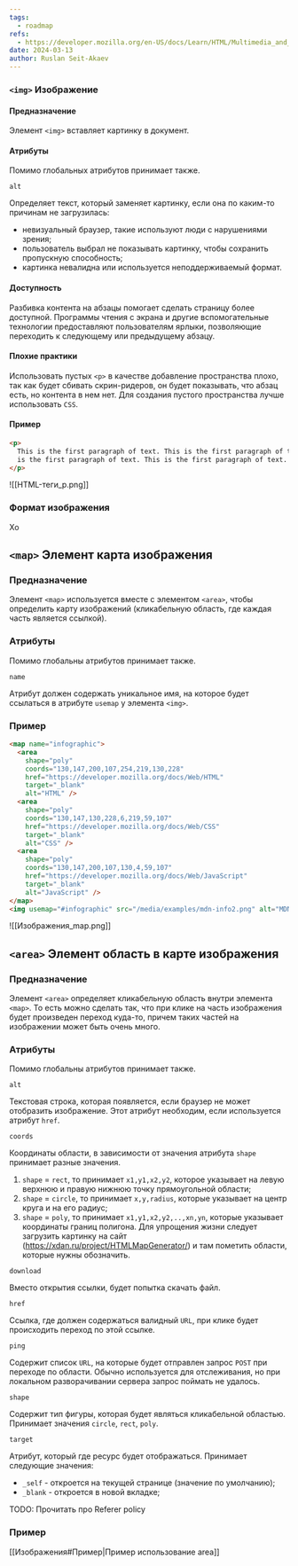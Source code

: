 ```yaml
---
tags:
  - roadmap
refs:
  - https://developer.mozilla.org/en-US/docs/Learn/HTML/Multimedia_and_embedding/Images_in_HTML
date: 2024-03-13
author: Ruslan Seit-Akaev
---
```

### `<img>` Изображение

#### Предназначение

Элемент `<img>` вставляет картинку в документ.
#### Атрибуты

Помимо глобальных атрибутов принимает также.

`alt`

  Определяет текст, который заменяет картинку, если она по каким-то причинам не загрузилась:
  - невизуальный браузер, такие используют люди с нарушениями зрения;
  - пользователь выбрал не показывать картинку, чтобы сохранить пропускную способность;
  - картинка невалидна или используется неподдерживаемый формат.
#### Доступность

Разбивка контента на абзацы помогает сделать страницу более доступной. Программы чтения с экрана и другие вспомогательные технологии предоставляют пользователям ярлыки, позволяющие переходить к следующему или предыдущему абзацу. 
#### Плохие практики

Использовать пустых `<p>` в качестве добавление пространства плохо, так как будет сбивать скрин-ридеров, он будет показывать, что абзац есть, но контента в нем нет. Для создания пустого пространства лучше использовать `CSS`.
#### Пример

```html
<p>
  This is the first paragraph of text. This is the first paragraph of text. This
  is the first paragraph of text. This is the first paragraph of text.
</p>
```

![[HTML-теги_p.png]]


### Формат изображения

Хо

## `<map>` Элемент карта изображения

### Предназначение

Элемент `<map>` используется вместе с элементом `<area>`, чтобы определить карту изображений (кликабельную область, где каждая часть является ссылкой).
### Атрибуты

Помимо глобальны атрибутов принимает также.

`name`

  Атрибут должен содержать уникальное имя, на которое будет ссылаться в атрибуте `usemap` у элемента `<img>`.
### Пример

```html
<map name="infographic">
  <area
    shape="poly"
    coords="130,147,200,107,254,219,130,228"
    href="https://developer.mozilla.org/docs/Web/HTML"
    target="_blank"
    alt="HTML" />
  <area
    shape="poly"
    coords="130,147,130,228,6,219,59,107"
    href="https://developer.mozilla.org/docs/Web/CSS"
    target="_blank"
    alt="CSS" />
  <area
    shape="poly"
    coords="130,147,200,107,130,4,59,107"
    href="https://developer.mozilla.org/docs/Web/JavaScript"
    target="_blank"
    alt="JavaScript" />
</map>
<img usemap="#infographic" src="/media/examples/mdn-info2.png" alt="MDN infographic" />
```

![[Изображения_map.png]]

## `<area>` Элемент область в карте изображения

### Предназначение

Элемент `<area>` определяет кликабельную область внутри элемента `<map>`. То есть можно сделать так, что при клике на часть изображения будет произведен переход куда-то, причем таких частей на изображении может быть очень много.
### Атрибуты

Помимо глобальны атрибутов принимает также.

`alt`

  Текстовая строка, которая появляется, если браузер не может отобразить изображение. Этот атрибут необходим, если используется атрибут `href`.

`coords`

  Координаты области, в зависимости от значения атрибута `shape` принимает разные значения.
  1. `shape` = `rect`, то принимает `x1,y1,x2,y2`, которое указывает на левую верхнюю и правую нижнюю точку прямоугольной области;
  2. `shape` = `circle`, то принимает `x,y,radius`, которые указывает на центр круга и на его радиус;
  3. `shape` = `poly`, то принимает `x1,y1,x2,y2,..,xn,yn`, которые указывает координаты границ полигона. Для упрощения жизни следует загрузить картинку на сайт (https://xdan.ru/project/HTMLMapGenerator/) и там пометить области, которые нужны обозначить.

`download`

  Вместо открытия ссылки, будет попытка скачать файл.

`href`

  Ссылка, где должен содержаться валидный `URL`, при клике будет происходить переход по этой ссылке.

`ping`

  Содержит список `URL`, на которые будет отправлен запрос `POST` при переходе по области. Обычно используется для отслеживания, но при локальном разворачивании сервера запрос поймать не удалось.

`shape`

  Содержит тип фигуры, которая будет являться кликабельной областью. Принимает значения `circle`, `rect`, `poly`.

`target`

  Атрибут, который где ресурс будет отображаться.
  Принимает следующие значения:
  - `_self` - откроется на текущей странице (значение по умолчанию);
  - `_blank` - откроется в новой вкладке;

TODO: Прочитать про Referer policy
### Пример

[[Изображения#Пример|Пример использование area]]